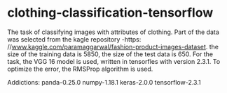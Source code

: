 # clothing-classification-tensorflow
The task of classifying images with attributes of clothing.
Part of the data was selected from the kagle repository -https: //www.kaggle.com/paramaggarwal/fashion-product-images-dataset. the size of the training data is 5850, the size of the test data is 650.
  For the task, the VGG 16 model is used, written in tensorfles with version 2.3.1. To optimize the error, the RMSProp algorithm is used.

Addictions:
panda-0.25.0
numpy-1.18.1
keras-2.0.0
tensorflow-2.3.1






